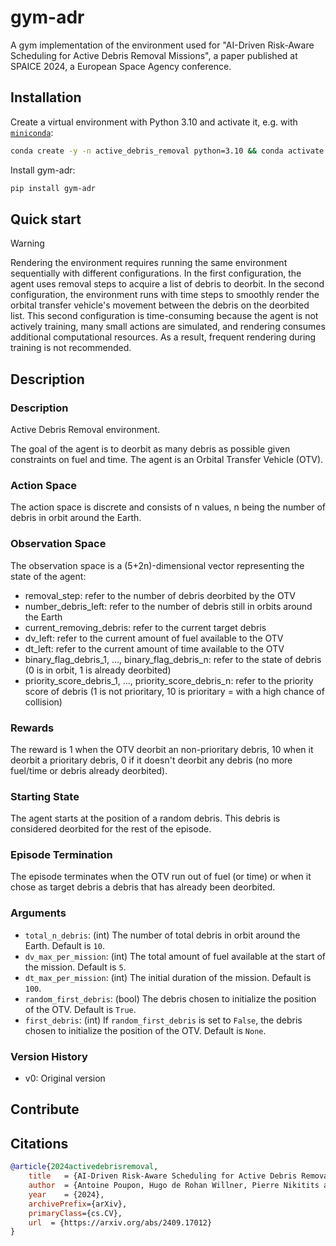 # gym-adr
A gym implementation of the environment used for "AI-Driven Risk-Aware Scheduling for Active Debris Removal Missions", a paper published at SPAICE 2024, a European Space Agency conference.

## Installation

Create a virtual environment with Python 3.10 and activate it, e.g. with [`miniconda`](https://docs.anaconda.com/free/miniconda/index.html):
```bash
conda create -y -n active_debris_removal python=3.10 && conda activate active_debris_removal
```

Install gym-adr:
```bash
pip install gym-adr
```

## Quick start

> [!WARNING]
> Rendering the environment requires running the same environment sequentially with different configurations. In the first configuration, the agent uses removal steps to acquire a list of debris to deorbit. In the second configuration, the environment runs with time steps to smoothly render the orbital transfer vehicle's movement between the debris on the deorbited list. This second configuration is time-consuming because the agent is not actively training, many small actions are simulated, and rendering consumes additional computational resources. As a result, frequent rendering during training is not recommended.

## Description

### Description

Active Debris Removal environment.

The goal of the agent is to deorbit as many debris as possible given constraints on fuel
and time. The agent is an Orbital Transfer Vehicle (OTV).

### Action Space

The action space is discrete and consists of n values, n being the number of debris in
orbit around the Earth.

### Observation Space

The observation space is a (5+2n)-dimensional vector representing the state of the agent:
- removal_step: refer to the number of debris deorbited by the OTV
- number_debris_left: refer to the number of debris still in orbits around the Earth
- current_removing_debris: refer to the current target debris
- dv_left: refer to the current amount of fuel available to the OTV
- dt_left: refer to the current amount of time available to the OTV
- binary_flag_debris_1, ..., binary_flag_debris_n: refer to the state of
    debris (0 is in orbit, 1 is already deorbited)
- priority_score_debris_1, ..., priority_score_debris_n: refer to the priority
    score of debris (1 is not prioritary, 10 is prioritary = with a high chance of collision)

### Rewards

The reward is 1 when the OTV deorbit an non-prioritary debris, 10 when it deorbit a prioritary
debris, 0 if it doesn't deorbit any debris (no more fuel/time or debris already deorbited).

### Starting State

The agent starts at the position of a random debris. This debris is considered deorbited for the
rest of the episode.

### Episode Termination

The episode terminates when the OTV run out of fuel (or time) or when it chose as target debris
a debris that has already been deorbited.

### Arguments

* `total_n_debris`: (int) The number of total debris in orbit around the Earth. Default is `10`.
* `dv_max_per_mission`: (int) The total amount of fuel available at the start of the mission.
    Default is `5`.
* `dt_max_per_mission`: (int) The initial duration of the mission. Default is `100`.
* `random_first_debris`: (bool) The debris chosen to initialize the position of the OTV.
    Default is `True`.
* `first_debris`: (int) If `random_first_debris` is set to `False`, the debris chosen to initialize
    the position of the OTV. Default is `None`.

### Version History

* v0: Original version

## Contribute

## Citations
```bibtex
@article{2024activedebrisremoval,
    title   = {AI-Driven Risk-Aware Scheduling for Active Debris Removal Missions},
    author  = {Antoine Poupon, Hugo de Rohan Willner, Pierre Nikitits and Adam Abdin},
    year    = {2024},
    archivePrefix={arXiv},
    primaryClass={cs.CV},
    url  = {https://arxiv.org/abs/2409.17012}
}
```
